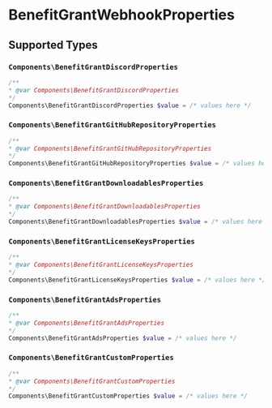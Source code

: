 # BenefitGrantWebhookProperties


## Supported Types

### `Components\BenefitGrantDiscordProperties`

```php
/**
* @var Components\BenefitGrantDiscordProperties
*/
Components\BenefitGrantDiscordProperties $value = /* values here */
```

### `Components\BenefitGrantGitHubRepositoryProperties`

```php
/**
* @var Components\BenefitGrantGitHubRepositoryProperties
*/
Components\BenefitGrantGitHubRepositoryProperties $value = /* values here */
```

### `Components\BenefitGrantDownloadablesProperties`

```php
/**
* @var Components\BenefitGrantDownloadablesProperties
*/
Components\BenefitGrantDownloadablesProperties $value = /* values here */
```

### `Components\BenefitGrantLicenseKeysProperties`

```php
/**
* @var Components\BenefitGrantLicenseKeysProperties
*/
Components\BenefitGrantLicenseKeysProperties $value = /* values here */
```

### `Components\BenefitGrantAdsProperties`

```php
/**
* @var Components\BenefitGrantAdsProperties
*/
Components\BenefitGrantAdsProperties $value = /* values here */
```

### `Components\BenefitGrantCustomProperties`

```php
/**
* @var Components\BenefitGrantCustomProperties
*/
Components\BenefitGrantCustomProperties $value = /* values here */
```

